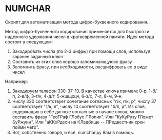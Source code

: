 NUMCHAR
=======
Скрипт для автоматизации метода цифро-буквенного кодирования.

Метод цифро-буквенного кодирования применяется для быстрого и надежного удержания чисел в кратковременной памяти.
Идея метода состоит в следующем:

1. Закодировать числа (по 2-3 цифры) при помощи слов, используя заранее заданный ключ
2. Составить из этих слов хорошо запоминающуюся фразу
3. Запомнить фразу, при необходимости, расшифровать ее в виде чисел

Например:

1. Закодируем телефон 330-37-10. В качестве ключа примем: 0-р, 1-б/п, 2-в/ф, 3-г/к, 4-д/т, 5-жшщхцч, 6-з/с, 7-л, 8-м, 9-н.
2. Числу 330 соответствует сочетание согласных "г/к, г/к, р", числу 37 соответствует "г/к, л", числу 10 соответствует "б/п, р". Из слов, содержащих в себе данные согласные в начале слова, можно составить фразу "ГеоГРаф ГЛобус ПРопил". Или "КуКуРузу ГЛожет БуРжуин". Или "аККоРдеон на КЛадбище -- ПРедвестник хрен пойми чего".
3. Вот, собственно говоря, и всё, numchar.py Вам в помощь.





